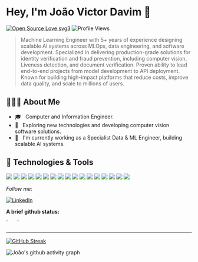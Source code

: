 # Hey, I'm João Victor Davim 👋

[![Open Source Love svg3](https://badges.frapsoft.com/os/v3/open-source.svg?v=103)](https://github.com/ellerbrock/open-source-badges/)
![Profile Views](https://komarev.com/ghpvc/?username=jvdavim&color=blue)

> Machine Learning Engineer with 5+ years of experience designing scalable AI systems across MLOps, data engineering, and software development. Specialized in delivering production-grade solutions for identity verification and fraud prevention, including computer vision, Liveness detection, and document verification. Proven ability to lead end-to-end projects from model development to API deployment. Known for building high-impact platforms that reduce costs, improve data quality, and scale to millions of users.

## 👨🏻‍💻 About Me

- 🎓 &nbsp; Computer and Information Engineer.
- 🙂 &nbsp; Exploring new technologies and developing computer vision software solutions.
- 💼 &nbsp; I'm currently working as a Specialist Data & ML Engineer, building scalable AI systems.

## 🔧 Technologies & Tools

![](https://img.shields.io/badge/OS-Linux-informational?style=flat&logo=linux&logoColor=white&color=blue)
![](https://img.shields.io/badge/Editor-Neovim-informational?style=flat&logo=neovim&logoColor=white&color=blue)
![](https://img.shields.io/badge/Code-Python-informational?style=flat&logo=python&logoColor=white&color=blue)
![](https://img.shields.io/badge/Code-TypeScript-informational?style=flat&logo=python&logoColor=white&color=blue)
![](https://img.shields.io/badge/Code-C%23-informational?style=flat&logo=python&logoColor=white&color=blue)
![](https://img.shields.io/badge/Code-Go-informational?style=flat&logo=python&logoColor=white&color=blue)
![](https://img.shields.io/badge/Shell-Zsh-informational?style=flat&logo=gnu-bash&logoColor=white&color=blue)
![](https://img.shields.io/badge/Tools-Kubernetes-informational?style=flat&logo=kubernetes&logoColor=white&color=blue)
![](https://img.shields.io/badge/Tools-PostgreSQL-informational?style=flat&logo=postgresql&logoColor=white&color=blue)
![](https://img.shields.io/badge/Tools-MySQL-informational?style=flat&logo=mysql&logoColor=white&color=blue)
![](https://img.shields.io/badge/Tools-Docker-informational?style=flat&logo=docker&logoColor=white&color=blue)
![](https://img.shields.io/badge/Cloud-AWS-informational?style=flat&logo=icloud&logoColor=white&color=blue)
![](https://img.shields.io/badge/Cloud-OCI-informational?style=flat&logo=icloud&logoColor=white&color=blue)
![](https://img.shields.io/badge/ML-PyTorch-informational?style=flat&logo=pytorch&logoColor=white&color=blue)
![](https://img.shields.io/badge/ML-TensorFlow-informational?style=flat&logo=tensorflow&logoColor=white&color=blue)
![](https://img.shields.io/badge/MLOps-MLflow-informational?style=flat&logo=mlflow&logoColor=white&color=blue)
![](https://img.shields.io/badge/MLOps-DVC-informational?style=flat&logo=dvc&logoColor=white&color=blue)

<i>Follow me:</i><br>

[![LinkedIn](https://img.shields.io/badge/-LINKEDIN-0077B5?style=for-the-badge&logo=linkedin&logoColor=white)](https://www.linkedin.com/in/jvdavim/)

**A brief github status:**

<div style="display: flex; flex-wrap: wrap; gap: 10px;">
  <a href="https://github.com/anuraghazra/github-readme-stats">
    <img width="45%" src="https://github-readme-stats.vercel.app/api/top-langs/?username=jvdavim&hide=javascript,html,css&theme=onedark" />
  </a>

  <a href="https://github.com/anuraghazra/github-readme-stats">
    <img width="45%" src="https://github-readme-stats.vercel.app/api?username=jvdavim&show_icons=true&theme=onedark" />
  </a>
</div>

---

[![GitHub Streak](https://github-readme-streak-stats.herokuapp.com/?user=jvdavim&theme=onedark)](https://git.io/streak-stats)

![João's github activity graph](https://github-readme-activity-graph.vercel.app/graph?username=jvdavim&theme=react-dark)
